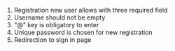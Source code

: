 1. Registration new user allows with three required field  
2. Username should not be empty  
3. "@" key is obligatory to enter  
4. Unique password is chosen for new registration  
5. Redirection to sign in page
